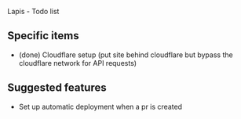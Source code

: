 Lapis - Todo list

## Specific items

*  (done) Cloudflare setup (put site behind cloudflare but bypass the cloudflare network for API requests)

## Suggested features

* Set up automatic deployment when a pr is created
